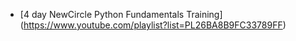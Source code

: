 + [4 day NewCircle Python Fundamentals Training] (https://www.youtube.com/playlist?list=PL26BA8B9FC33789FF)

